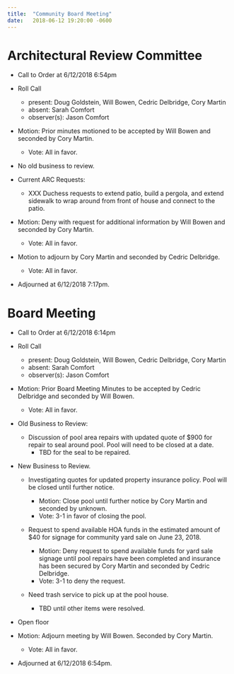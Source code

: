 ```yaml
---
title:  "Community Board Meeting"
date:   2018-06-12 19:20:00 -0600
---
```


# Architectural Review Committee

- Call to Order at 6/12/2018 6:54pm
- Roll Call
    - present: Doug Goldstein, Will Bowen, Cedric Delbridge, Cory Martin
    - absent:  Sarah Comfort
    - observer(s): Jason Comfort
- Motion: Prior minutes motioned to be accepted by Will Bowen and seconded by Cory Martin.
  - Vote: All in favor.

- No old business to review.

- Current ARC Requests:
  - XXX Duchess requests to extend patio, build a pergola, and extend sidewalk to wrap around from front of house and connect to the
    patio.
- Motion: Deny with request for additional information by Will Bowen and seconded by Cory Martin.
  - Vote: All in favor.

- Motion to adjourn by Cory Martin and seconded by Cedric Delbridge.
  - Vote: All in favor.
- Adjourned at 6/12/2018 7:17pm.

# Board Meeting

- Call to Order at 6/12/2018 6:14pm
- Roll Call
    - present: Doug Goldstein, Will Bowen, Cedric Delbridge, Cory Martin
    - absent: Sarah Comfort
    - observer(s): Jason Comfort
- Motion: Prior Board Meeting Minutes to be accepted by Cedric Delbridge and seconded by Will Bowen.
  - Vote: All in favor.

- Old Business to Review:
  - Discussion of pool area repairs with updated quote of $900 for repair to seal around pool. Pool will need to be closed at a date.
    - TBD for the seal to be repaired.

- New Business to Review.
  - Investigating quotes for updated property insurance policy. Pool will be closed until further notice.
    - Motion: Close pool until further notice by Cory Martin and seconded by unknown.
    - Vote: 3-1 in favor of closing the pool.

  - Request to spend available HOA funds in the estimated amount of $40 for signage for community yard sale on June 23, 2018.
    - Motion: Deny request to spend available funds for yard sale signage until pool repairs have been completed and insurance has been
              secured by Cory Martin and seconded by Cedric Delbridge.
    - Vote: 3-1 to deny the request.

  - Need trash service to pick up at the pool house.
    - TBD until other items were resolved.

- Open floor
- Motion: Adjourn meeting by Will Bowen. Seconded by Cory Martin.
  - Vote: All in favor.
- Adjourned at 6/12/2018 6:54pm.

